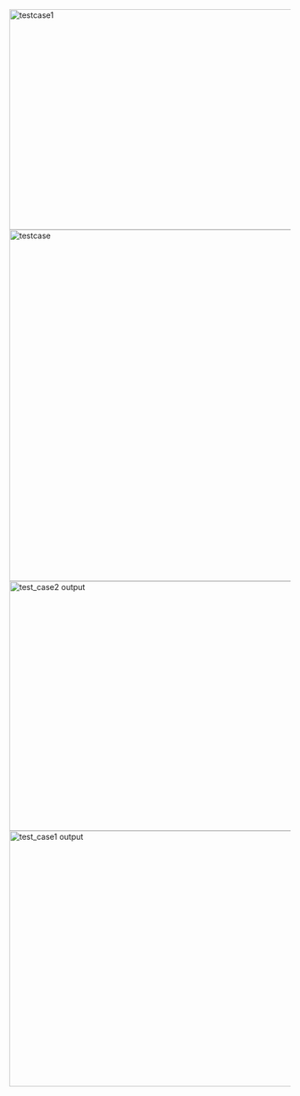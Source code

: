 <img width="875" height="394" alt="testcase1" src="https://github.com/user-attachments/assets/7e224b9d-6af8-4e29-8f4d-fea40e8c62cd" />
<img width="1030" height="628" alt="testcase" src="https://github.com/user-attachments/assets/0240ae15-b8c6-4594-8b74-b89d1638be7c" />
<img width="537" height="446" alt="test_case2 output" src="https://github.com/user-attachments/assets/2376b501-799d-4de3-b5b1-03a012a9c132" />
<img width="517" height="457" alt="test_case1 output" src="https://github.com/user-attachments/assets/2724ef10-5afc-4231-95bd-e505ddaf2af0" />
